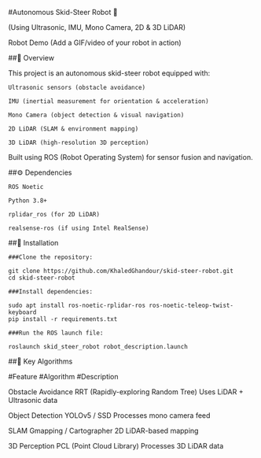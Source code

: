 #Autonomous Skid-Steer Robot 🤖

(Using Ultrasonic, IMU, Mono Camera, 2D & 3D LiDAR)

Robot Demo (Add a GIF/video of your robot in action)


##📌 Overview

This project is an autonomous skid-steer robot equipped with:

    Ultrasonic sensors (obstacle avoidance)

    IMU (inertial measurement for orientation & acceleration)

    Mono Camera (object detection & visual navigation)

    2D LiDAR (SLAM & environment mapping)

    3D LiDAR (high-resolution 3D perception)

Built using ROS (Robot Operating System) for sensor fusion and navigation.


##⚙️ Dependencies

    ROS Noetic 

    Python 3.8+

    rplidar_ros (for 2D LiDAR)

    realsense-ros (if using Intel RealSense)

##🚀 Installation

    ###Clone the repository:
    
    git clone https://github.com/KhaledGhandour/skid-steer-robot.git
    cd skid-steer-robot

    ###Install dependencies:

    sudo apt install ros-noetic-rplidar-ros ros-noetic-teleop-twist-keyboard
    pip install -r requirements.txt

    ###Run the ROS launch file:

    roslaunch skid_steer_robot robot_description.launch



##🔧 Key Algorithms

#Feature                         #Algorithm                                    #Description

Obstacle Avoidance	            RRT (Rapidly-exploring Random Tree)	         Uses LiDAR + Ultrasonic data

Object Detection	              YOLOv5 / SSD	                               Processes mono camera feed

SLAM	                          Gmapping / Cartographer	                     2D LiDAR-based mapping

3D Perception	                  PCL (Point Cloud Library)	                   Processes 3D LiDAR data
